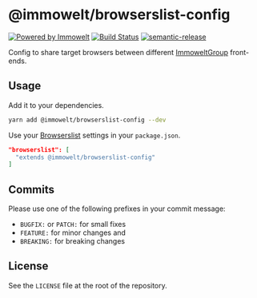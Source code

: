 # @immowelt/browserslist-config

[![Powered by Immowelt](https://img.shields.io/badge/powered%20by-immowelt-yellow.svg?colorB=ffb200)](https://stackshare.io/immowelt-group/)
[![Build Status](https://github.com/ImmoweltGroup/browserslist-config/actions/workflows/release.yml/badge.svg)](https://github.com/ImmoweltGroup/browserslist-config/actions?query=branch%3Amaster)
[![semantic-release](https://img.shields.io/badge/%20%20%F0%9F%93%A6%F0%9F%9A%80-semantic--release-e10079.svg)](https://github.com/semantic-release/semantic-release)

Config to share target browsers between different [ImmoweltGroup](https://github.com/ImmoweltGroup) front-ends.

## Usage

Add it to your dependencies.

```bash
yarn add @immowelt/browserslist-config --dev
```

Use your [Browserslist](https://github.com/browserslist/browserslist#shareable-configs) settings in your `package.json`.

```json
"browserslist": [
  "extends @immowelt/browserslist-config"
]
```

## Commits

Please use one of the following prefixes in your commit message:

- `BUGFIX:` or `PATCH:` for small fixes
- `FEATURE:` for minor changes and
- `BREAKING:` for breaking changes

## License

See the `LICENSE` file at the root of the repository.
